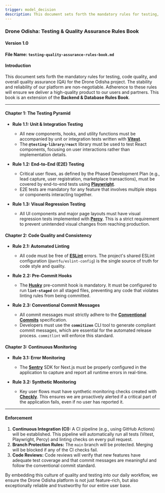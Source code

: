```yaml
---
trigger: model_decision
description: This document sets forth the mandatory rules for testing, code quality, and overall quality assurance (QA) for the Drone Odisha project. The stability and reliability of our platform are non-negotiable.
---
```


### **Drone Odisha: Testing & Quality Assurance Rules Book**

#### **Version 1.0**

#### **File Name:** `testing-quality-assurance-rules-book.md`

#### **Introduction**

This document sets forth the mandatory rules for testing, code quality, and overall quality assurance (QA) for the Drone Odisha project. The stability and reliability of our platform are non-negotiable. Adherence to these rules will ensure we deliver a high-quality product to our users and partners. This book is an extension of the **Backend & Database Rules Book**.

---

#### **Chapter 1: The Testing Pyramid**

*   **Rule 1.1: Unit & Integration Testing**
    *   All new components, hooks, and utility functions must be accompanied by unit or integration tests written with **[Vitest](https://vitest.dev/)**.
    *   The **`@testing-library/react`** library must be used to test React components, focusing on user interactions rather than implementation details.

*   **Rule 1.2: End-to-End (E2E) Testing**
    *   Critical user flows, as defined by the Phased Development Plan (e.g., lead capture, user registration, marketplace transactions), must be covered by end-to-end tests using **[Playwright](https://playwright.dev/)**.
    *   E2E tests are mandatory for any feature that involves multiple steps or components interacting together.

*   **Rule 1.3: Visual Regression Testing**
    *   All UI components and major page layouts must have visual regression tests implemented with **[Percy](https://percy.io/)**. This is a strict requirement to prevent unintended visual changes from reaching production.

#### **Chapter 2: Code Quality and Consistency**

*   **Rule 2.1: Automated Linting**
    *   All code must be free of **[ESLint](https://eslint.org/)** errors. The project's shared ESLint configuration (`@antfu/eslint-config`) is the single source of truth for code style and quality.

*   **Rule 2.2: Pre-Commit Hooks**
    *   The **[Husky](https://typicode.github.io/husky/#/)** pre-commit hook is mandatory. It must be configured to run **`lint-staged`** on all staged files, preventing any code that violates linting rules from being committed.

*   **Rule 2.3: Conventional Commit Messages**
    *   All commit messages must strictly adhere to the **[Conventional Commits](https://www.conventionalcommits.org/en/v1.0.0/)** specification.
    *   Developers must use the **`commitizen`** CLI tool to generate compliant commit messages, which are essential for the automated release process. `commitlint` will enforce this standard.

#### **Chapter 3: Continuous Monitoring**

*   **Rule 3.1: Error Monitoring**
    *   The **[Sentry](https://sentry.io/)** SDK for Next.js must be properly configured in the application to capture and report all runtime errors in real-time.

*   **Rule 3.2: Synthetic Monitoring**
    *   Key user flows must have synthetic monitoring checks created with **[Checkly](https://www.checklyhq.com/)**. This ensures we are proactively alerted if a critical part of the application fails, even if no user has reported it.

---

#### **Enforcement**

1.  **Continuous Integration (CI):** A CI pipeline (e.g., using GitHub Actions) will be established. This pipeline will automatically run all tests (Vitest, Playwright, Percy) and linting checks on every pull request.
2.  **Branch Protection Rules:** The `main` branch will be protected. Merging will be blocked if any of the CI checks fail.
3.  **Code Reviews:** Code reviews will verify that new features have adequate test coverage and that commit messages are meaningful and follow the conventional commit standard.

By embedding this culture of quality and testing into our daily workflow, we ensure the Drone Odisha platform is not just feature-rich, but also exceptionally reliable and trustworthy for our entire user base.

